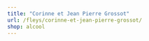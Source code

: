 ```yaml
---
title: "Corinne et Jean Pierre Grossot"
url: /fleys/corinne-et-jean-pierre-grossot/
shop: alcool
---
```


